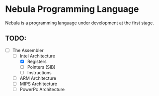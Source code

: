 # Nebula Programming Language

Nebula is a programming language under development at the first stage.

## TODO:
- [ ] The Assembler
	- [ ] Intel Architecture
		- [x] Registers
		- [ ] Pointers (SIB)
		- [ ] Instructions
	- [ ] ARM Architecture
	- [ ] MIPS Architecture
	- [ ] PowerPc Architecture